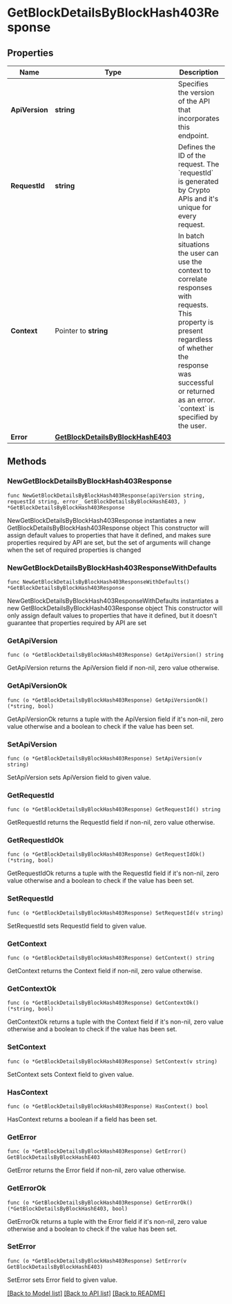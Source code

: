 # GetBlockDetailsByBlockHash403Response

## Properties

Name | Type | Description | Notes
------------ | ------------- | ------------- | -------------
**ApiVersion** | **string** | Specifies the version of the API that incorporates this endpoint. | 
**RequestId** | **string** | Defines the ID of the request. The &#x60;requestId&#x60; is generated by Crypto APIs and it&#39;s unique for every request. | 
**Context** | Pointer to **string** | In batch situations the user can use the context to correlate responses with requests. This property is present regardless of whether the response was successful or returned as an error. &#x60;context&#x60; is specified by the user. | [optional] 
**Error** | [**GetBlockDetailsByBlockHashE403**](GetBlockDetailsByBlockHashE403.md) |  | 

## Methods

### NewGetBlockDetailsByBlockHash403Response

`func NewGetBlockDetailsByBlockHash403Response(apiVersion string, requestId string, error_ GetBlockDetailsByBlockHashE403, ) *GetBlockDetailsByBlockHash403Response`

NewGetBlockDetailsByBlockHash403Response instantiates a new GetBlockDetailsByBlockHash403Response object
This constructor will assign default values to properties that have it defined,
and makes sure properties required by API are set, but the set of arguments
will change when the set of required properties is changed

### NewGetBlockDetailsByBlockHash403ResponseWithDefaults

`func NewGetBlockDetailsByBlockHash403ResponseWithDefaults() *GetBlockDetailsByBlockHash403Response`

NewGetBlockDetailsByBlockHash403ResponseWithDefaults instantiates a new GetBlockDetailsByBlockHash403Response object
This constructor will only assign default values to properties that have it defined,
but it doesn't guarantee that properties required by API are set

### GetApiVersion

`func (o *GetBlockDetailsByBlockHash403Response) GetApiVersion() string`

GetApiVersion returns the ApiVersion field if non-nil, zero value otherwise.

### GetApiVersionOk

`func (o *GetBlockDetailsByBlockHash403Response) GetApiVersionOk() (*string, bool)`

GetApiVersionOk returns a tuple with the ApiVersion field if it's non-nil, zero value otherwise
and a boolean to check if the value has been set.

### SetApiVersion

`func (o *GetBlockDetailsByBlockHash403Response) SetApiVersion(v string)`

SetApiVersion sets ApiVersion field to given value.


### GetRequestId

`func (o *GetBlockDetailsByBlockHash403Response) GetRequestId() string`

GetRequestId returns the RequestId field if non-nil, zero value otherwise.

### GetRequestIdOk

`func (o *GetBlockDetailsByBlockHash403Response) GetRequestIdOk() (*string, bool)`

GetRequestIdOk returns a tuple with the RequestId field if it's non-nil, zero value otherwise
and a boolean to check if the value has been set.

### SetRequestId

`func (o *GetBlockDetailsByBlockHash403Response) SetRequestId(v string)`

SetRequestId sets RequestId field to given value.


### GetContext

`func (o *GetBlockDetailsByBlockHash403Response) GetContext() string`

GetContext returns the Context field if non-nil, zero value otherwise.

### GetContextOk

`func (o *GetBlockDetailsByBlockHash403Response) GetContextOk() (*string, bool)`

GetContextOk returns a tuple with the Context field if it's non-nil, zero value otherwise
and a boolean to check if the value has been set.

### SetContext

`func (o *GetBlockDetailsByBlockHash403Response) SetContext(v string)`

SetContext sets Context field to given value.

### HasContext

`func (o *GetBlockDetailsByBlockHash403Response) HasContext() bool`

HasContext returns a boolean if a field has been set.

### GetError

`func (o *GetBlockDetailsByBlockHash403Response) GetError() GetBlockDetailsByBlockHashE403`

GetError returns the Error field if non-nil, zero value otherwise.

### GetErrorOk

`func (o *GetBlockDetailsByBlockHash403Response) GetErrorOk() (*GetBlockDetailsByBlockHashE403, bool)`

GetErrorOk returns a tuple with the Error field if it's non-nil, zero value otherwise
and a boolean to check if the value has been set.

### SetError

`func (o *GetBlockDetailsByBlockHash403Response) SetError(v GetBlockDetailsByBlockHashE403)`

SetError sets Error field to given value.



[[Back to Model list]](../README.md#documentation-for-models) [[Back to API list]](../README.md#documentation-for-api-endpoints) [[Back to README]](../README.md)


